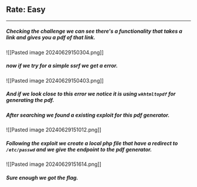 ## Rate: Easy
***
##### Checking the challenge we can see there's a functionality that takes a link and gives you a pdf  of that link.
![[Pasted image 20240629150304.png]]

##### now if we try for a simple ssrf we get a error.
![[Pasted image 20240629150403.png]]
##### And if we look close to this error we notice it is using `wkhtmltopdf` for generating the pdf.
##### After searching we found a existing exploit for this pdf generator.
![[Pasted image 20240629151012.png]]
##### Following the exploit we create a local php file that have a redirect to `/etc/passwd` and we give the endpoint to the pdf generator.
![[Pasted image 20240629151614.png]]
##### Sure enough we got the flag.
